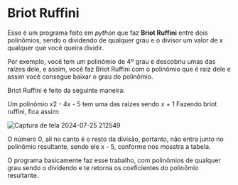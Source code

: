 # Briot Ruffini
 Esse é um programa feito em *python* que faz **Briot Ruffini** entre dois polinômios, sendo o dividendo de qualquer grau e o divisor um valor de x qualquer que você queira dividir.
 
Por exemplo, você tem um polinômio de 4º grau e descobriu umas das raízes dele, e assim, você faz Briot Ruffini com o polinômio que é raiz dele e assim você consegue baixar o grau do polinômio.

Briot Ruffini é feito da seguinte maneira:

Um polinômio x2 - 4x - 5 tem uma das raízes sendo x + 1
Fazendo briot ruffini, fica assim:

![Captura de tela 2024-07-25 212549](https://github.com/user-attachments/assets/d8c3f3be-7149-4a47-8570-1c0507f574ed)

O número 0, ali no canto é o resto da divisão, portanto, não entra junto no polinômio resultante, sendo ele x - 5, conforme nos mosstra a tabela.

O programa basicamente faz esse trabalho, com polinômios de qualquer grau sendo o dividendo e te retorna os coeficientes do polinômio resultante.
